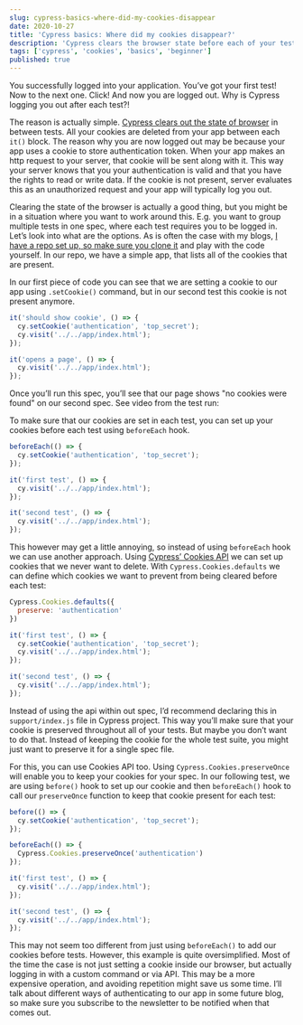 ```yaml
---
slug: cypress-basics-where-did-my-cookies-disappear
date: 2020-10-27
title: 'Cypress basics: Where did my cookies disappear?'
description: 'Cypress clears the browser state before each of your tests. This means that sometimes you might need to think about how you need to handle cookies.'
tags: ['cypress', 'cookies', 'basics', 'beginner']
published: true
---
```

You successfully logged into your application. You’ve got your first test! Now to the next one. Click! And now you are logged out. Why is Cypress logging you out after each test?!

The reason is actually simple. [Cypress clears out the state of browser](https://docs.cypress.io/api/commands/clearcookies.html#Syntax) in between tests. All your cookies are deleted from your app between each `it()` block. The reason why you are now logged out may be because your app uses a cookie to store authentication token. When your app makes an http request to your server, that cookie will be sent along with it. This way your server knows that you your authentication is valid and that you have the rights to read or write data. If the cookie is not present, server evaluates this as an unauthorized request and your app will typically log you out.

Clearing the state of the browser is actually a good thing, but you might be in a situation where you want to work around this. E.g. you want to group multiple tests in one spec, where each test requires you to be logged in. Let’s look into what are the options. As is often the case with my blogs, [I have a repo set up, so make sure you clone it](https://github.com/filiphric/cypress-cookies) and play with the code yourself. In our repo, we have a simple app, that lists all of the cookies that are present.

<v-img alt="Cookies application we will be testing with Cypress" src="cypress-cookie-app.png"></v-img>

In our first piece of code you can see that we are setting a cookie to our app using `.setCookie()` command, but in our second test this cookie is not present anymore.

```js [/cypress/integration/twoCookieTests.ts]
it('should show cookie', () => {
  cy.setCookie('authentication', 'top_secret');
  cy.visit('../../app/index.html');
});

it('opens a page', () => {
  cy.visit('../../app/index.html');
});
```
Once you’ll run this spec, you’ll see that our page shows "no cookies were found" on our second spec. See video from the test run:
<v-video alt="Cookies deleted in between tests" src="two-cookie-tests.mp4"></v-video>

To make sure that our cookies are set in each test, you can set up your cookies before each test using `beforeEach` hook.
```js [/cypress/integration/beforeEach.ts] {1-3}
beforeEach(() => {
  cy.setCookie('authentication', 'top_secret');
});

it('first test', () => {
  cy.visit('../../app/index.html');
});

it('second test', () => {
  cy.visit('../../app/index.html');
});
```

This however may get a little annoying, so instead of using `beforeEach` hook we can use another approach. Using [Cypress’ Cookies API](https://docs.cypress.io/api/cypress-api/cookies.html#Defaults) we can set up cookies that we never want to delete. With `Cypress.Cookies.defaults` we can define which cookies we want to prevent from being cleared before each test:

```js [/cypress/integration/cypressApi.ts] {1-3}
Cypress.Cookies.defaults({
  preserve: 'authentication'
})

it('first test', () => {
  cy.setCookie('authentication', 'top_secret');
  cy.visit('../../app/index.html');
});

it('second test', () => {
  cy.visit('../../app/index.html');
});

```
Instead of using the api within out spec, I’d recommend declaring this in `support/index.js` file in Cypress project. This way you’ll make sure that your cookie is preserved throughout all of your tests. But maybe you don’t want to do that. Instead of keeping the cookie for the whole test suite, you might just want to preserve it for a single spec file.

For this, you can use Cookies API too. Using `Cypress.Cookies.preserveOnce` will enable you to keep your cookies for your spec. In our following test, we are using `before()` hook to set up our cookie and then `beforeEach()` hook to call our `preserveOnce` function to keep that cookie present for each test:
```js {7-9}
before(() => {
  cy.setCookie('authentication', 'top_secret');
});

beforeEach(() => {
  Cypress.Cookies.preserveOnce('authentication')
});

it('first test', () => {
  cy.visit('../../app/index.html');
});

it('second test', () => {
  cy.visit('../../app/index.html');
});
```
This may not seem too different from just using `beforeEach()` to add our cookies before tests. However, this example is quite oversimplified. Most of the time the case is not just setting a cookie inside our browser, but actually logging in with a custom command or via API. This may be a more expensive operation, and avoiding repetition might save us some time. I’ll talk about different ways of authenticating to our app in some future blog, so make sure you subscribe to the newsletter to be notified when that comes out.